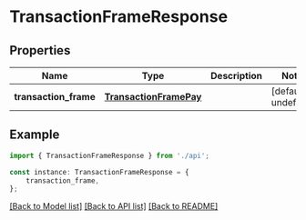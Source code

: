 # TransactionFrameResponse


## Properties

Name | Type | Description | Notes
------------ | ------------- | ------------- | -------------
**transaction_frame** | [**TransactionFramePay**](TransactionFramePay.md) |  | [default to undefined]

## Example

```typescript
import { TransactionFrameResponse } from './api';

const instance: TransactionFrameResponse = {
    transaction_frame,
};
```

[[Back to Model list]](../README.md#documentation-for-models) [[Back to API list]](../README.md#documentation-for-api-endpoints) [[Back to README]](../README.md)
